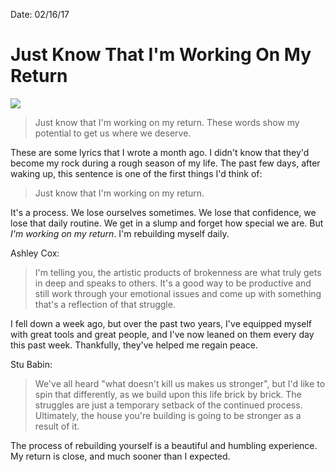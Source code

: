 Date: 02/16/17

# Just Know That I'm Working On My Return

![](https://dl.dropboxusercontent.com/s/eba5626ayndvwr2/IMG_3628.jpeg)

> Just know that I'm working on my return. These words show my potential to get us where we deserve.

These are some lyrics that I wrote a month ago. I didn't know that they'd become my rock during a rough season of my life. The past few days, after waking up, this sentence is one of the first things I'd think of:

> Just know that I'm working on my return.

It's a process. We lose ourselves sometimes. We lose that confidence, we lose that daily routine. We get in a slump and forget how special we are. But *I'm working on my return*. I'm rebuilding myself daily.

Ashley Cox:

> I'm telling you, the artistic products of brokenness are what truly gets in deep and speaks to others. It's a good way to be productive and still work through your emotional issues and come up with something that's a reflection of that struggle.

I fell down a week ago, but over the past two years, I've equipped myself with great tools and great people, and I've now leaned on them every day this past week. Thankfully, they've helped me regain peace.

Stu Babin:

> We've all heard "what doesn't kill us makes us stronger", but I'd like to spin that differently, as we build upon this life brick by brick. The struggles are just a temporary setback of the continued process. Ultimately, the house you're building is going to be stronger as a result of it.

The process of rebuilding yourself is a beautiful and humbling experience. My return is close, and much sooner than I expected.
